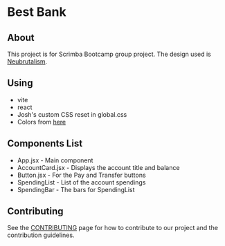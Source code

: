 # Best Bank

## About

This project is for Scrimba Bootcamp group project.
The design used is [Neubrutalism](https://hype4.academy/articles/design/neubrutalism-is-taking-over-web).

## Using

- vite
- react
- Josh's custom CSS reset in global.css
- Colors from [here](https://coolors.co/palette/5b9dd4-0f3445-7e9a9a-467187-fe7801)

## Components List

- App.jsx - Main component
- AccountCard.jsx - Displays the account title and balance
- Button.jsx - For the Pay and Transfer buttons
- SpendingList - List of the account spendings
- SpendingBar - The bars for SpendingList

## Contributing

See the [CONTRIBUTING](CONTRIBUTING.md) page for how to contribute to our project and the contribution guidelines.
